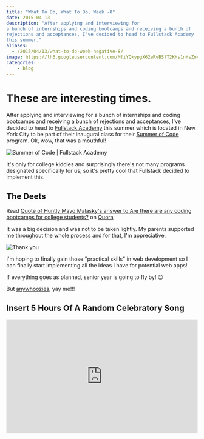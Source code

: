 ```yaml
---
title: "What To Do, What To Do, Week -8"
date: 2015-04-13
description: "After applying and interviewing for
a bunch of internships and coding bootcamps and receiving a bunch of
rejections and acceptances, I've decided to head to Fullstack Academy
this summer."
aliases:
  - /2015/04/13/what-to-do-week-negative-8/
image: https://lh3.googleusercontent.com/MfiYQkypgX62eRvBSfT2KHs1nHsZovaGHjEJttFDSBN-QWIt_pUaJvfjhJumBeNgOKzB4x1ZOhLInOLDTzMsOi7SitOiR2UMg30V9tfx-Xr4u6Iekq9cnHai2-StenObq8WTIpKKB1DvLcRqAoVyovpCIOKQbzThXLxEl8ta_mgCi67UnneucDCyooqjPd8_Uk4jGfVvVUgGSTBmPR4ZzluFO2roPtI-t0kiA_O3qOkUSMaQ6WbGlew_7cbGqH-bCiavSKUV2pG6VaBXMUhBcxbPgRecbyjs6bd11GPOJRn4GdC6TLKlQuGf8D_GIz_bnBrAprc9DBWBqn5oI1ZEGxOvJ-xO6b4PSO5Ht2qSOwOY3-2PczEcwd7OFI26UjL_yfoGH4m4Sl7ocTewD77Z3t5IPRCukfB4O0mArW82qLsBseVOiMLy8dGKyzIuA5k1ye6u3Ijb6Ifu5B4iJ2i_9yXjGzDOoQ8_m1-CgcyLraNW1w5SMBvT53sfCnwnn2A1eNCQyNTkjoYiHSepRRcbOLJNG7LI1Bj66FOzsx9XDMyLe71q2pq8rT0FdOG3fVClj_AqZCJtZFnmlXioMvCL7hJXveH_T_EWCUZybspmKjDRxtmAxFEntVY6PLrZfny2=w1024-h723-no
categories:
    - blog
---
```


# These are interesting times.

After applying and interviewing for a bunch of internships and coding bootcamps and receiving a bunch of rejections and acceptances, I've decided to head to [Fullstack Academy](https://fullstackacademy.com 'Fullstack Academy') this summer which is located in New York City to be part of their inaugural class for their [Summer of Code](https://www.fullstackacademy.com/summer-of-code 'Fullstack Academy | Summer of Code') program. Ok, wow, that was a mouthful!

![Summer of Code | Fullstack Academy](https://lh3.googleusercontent.com/AFT-Lji4GzmIFPh-cCcUcn50BzrUci2bTu-dyD2Wn5MgsXN3QaSLw9biy1D-W9D404xa7CWudAO_7edX0vgdmyHQCQEXaXyRuGF6oLM-_LO81Y2rrFxpsQSMf3OD-sxZuoI1zpbUn5s3_kxQassHVffEWE4WoliWXG5VlY1o6qSYhWFwGvVQHb-ONdA_1KhPZh00zqS-T6Ka0GRvGcvzesJ_kwUVlt6b1FkZa7y_Pc3IML3ym5UWZg6AFsbX3my4s8NsST2C-8Evoy4cyQ1Y6s_3xNJ0msgJaRkoo54fCIn0sHnw9q-sqYsl_6pBzjqmvpBrsxz2v_3F6aCbxgsD0QFRBAWFRR9djAQ5I7vUF9HIJeGRki8drcNkyykdY7Nv-oSif-aImkyAO4F7JdI7RLoC5_LbPgVR1X1WvCoM8ajk_4RWk_kpeqxdm9qz4CleUUbrVm9u_cJBseMsZE3Gb1i9Xcs-0KQJA33gFj4o_1g8ygqP3r5EQBcTwUyuKyE9ujK-SzyEfJ8EafdmDL4KelNN364oFEpBbrYiC0pospHKENlgpk1KZHG4C3LwW4jitExPhvZ_sbaPifScY0J7roBXKcZb96WNSaLa7FNeUWF6yUnp-tDiRHVYu7l_EF1p=w479-h220-no)

It's only for college kiddies and surprisingly there's not many programs designated specifically for us, so it's pretty cool that Fullstack decided to implement this.

## The Deets

Read [Quote of Huntly Mayo Malasky's answer to Are there are any coding bootcamps for college students?](https://www.quora.com/Are-there-are-any-coding-bootcamps-for-college-students/answer/Huntly-Mayo-Malasky/quote/3466710) on [Quora](https://www.quora.com)

It was a big decision and was not to be taken lightly. My parents supported me throughout the whole process and for that, I'm appreciative.

![Thank you](https://www.quickmeme.com/img/6d/6dc5a6608cbb656374d791b68a7709f62dbb3e0f3742cf074b295dc8d8edc471.jpg)

I'm hoping to finally gain those "practical skills" in web development so I can finally start implementing all the ideas I have for potential web apps!

If everything goes as planned, senior year is going to fly by! :wink:

But [anywhoozies](https://twitter.com/swooz1e 'Swoozie'), yay me!!!

## Insert 5 Hours Of A Random Celebratory Song

<iframe width="100%" height="300" scrolling="no" frameborder="no" allow="autoplay" src="https://w.soundcloud.com/player/?url=https%3A//api.soundcloud.com/tracks/202700982&color=%23ff5500&auto_play=false&hide_related=false&show_comments=true&show_user=true&show_reposts=false&show_teaser=true&visual=true"></iframe>
